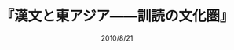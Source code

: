 ---
title: "『漢文と東アジア――訓読の文化圏』"
description: "漢文の訓読は従来日本独自のものと思われてきたが、近年、朝鮮、ウイグル、契丹など中国周辺の民族の言語や中国語自体の中にも同様の現象があったことが明らかになってきた。仏教の漢訳の過程にヒントを得て生まれた訓読の歴史を知ることが東アジアの文化理解に必要であることを述べ、漢文文化圏という概念を提唱する。"
date: 2010/8/21
shorttitle: ""
authors: ['']
publishDate: ""
ENTRYTYPE: "基礎演習テキスト100"
series:
- 早稲田大学必修基礎演習テキスト100(2020年度)
tags: 
- 
category: 
- 
# publisher: "Self-Published"
image: 
pinned : true
draft: false
hideToc: false
enableToc: true
enableTocContent: false
copyright: "All rights reserved"
---
